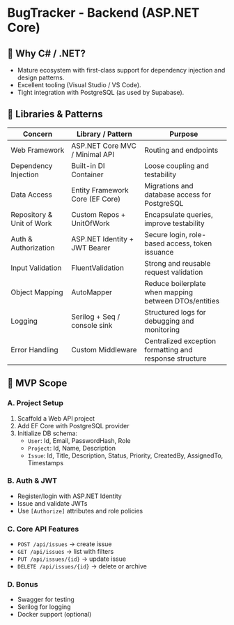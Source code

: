 # BugTracker - Backend (ASP.NET Core)

## 🚀 Why C# / .NET?

- Mature ecosystem with first-class support for dependency injection and design patterns.
- Excellent tooling (Visual Studio / VS Code).
- Tight integration with PostgreSQL (as used by Supabase).

## 🔧 Libraries & Patterns

| Concern                      | Library / Pattern              | Purpose                                                   |
|-----------------------------|--------------------------------|-----------------------------------------------------------|
| Web Framework                | ASP.NET Core MVC / Minimal API | Routing and endpoints                                     |
| Dependency Injection         | Built-in DI Container          | Loose coupling and testability                            |
| Data Access                  | Entity Framework Core (EF Core)| Migrations and database access for PostgreSQL             |
| Repository & Unit of Work    | Custom Repos + UnitOfWork      | Encapsulate queries, improve testability                  |
| Auth & Authorization         | ASP.NET Identity + JWT Bearer  | Secure login, role-based access, token issuance           |
| Input Validation             | FluentValidation               | Strong and reusable request validation                    |
| Object Mapping               | AutoMapper                     | Reduce boilerplate when mapping between DTOs/entities     |
| Logging                      | Serilog + Seq / console sink   | Structured logs for debugging and monitoring              |
| Error Handling               | Custom Middleware              | Centralized exception formatting and response structure   |

## 📐 MVP Scope

### A. Project Setup

1. Scaffold a Web API project  
2. Add EF Core with PostgreSQL provider  
3. Initialize DB schema:
   - `User`: Id, Email, PasswordHash, Role
   - `Project`: Id, Name, Description
   - `Issue`: Id, Title, Description, Status, Priority, CreatedBy, AssignedTo, Timestamps

### B. Auth & JWT

- Register/login with ASP.NET Identity  
- Issue and validate JWTs  
- Use `[Authorize]` attributes and role policies

### C. Core API Features

- `POST /api/issues` → create issue  
- `GET /api/issues` → list with filters  
- `PUT /api/issues/{id}` → update issue  
- `DELETE /api/issues/{id}` → delete or archive

### D. Bonus

- Swagger for testing  
- Serilog for logging  
- Docker support (optional)

